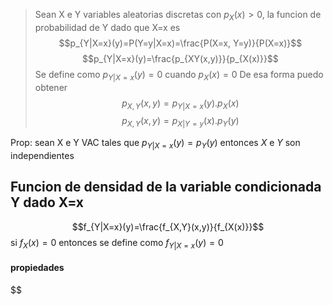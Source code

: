 > Sean X e Y variables aleatorias discretas con $p_{X}(x) >0$, la funcion de probabilidad de Y dado que X=x es 
> $$p_{Y|X=x}(y)=P(Y=y|X=x)=\frac{P(X=x, Y=y)}{P(X=x)}$$
> $$p_{Y|X=x}(y)=\frac{p_{XY(x,y)}}{p_{X(x)}}$$
>  Se define como $p_{Y|X=x}(y)=0$ cuando $p_{X}(x)=0$
> De esa forma puedo obtener $$p_{X,Y}(x,y)= p_{Y|X=x}(y). p_{X}(x)$$
$$p_{X,Y}(x,y)= p_{X|Y=y}(x). p_{Y}(y)$$

Prop: sean X e Y VAC tales que $p_{Y|X=x}(y)=p_Y(y)$ entonces $X$ e $Y$ son independientes

## Funcion de densidad de la variable condicionada Y dado X=x
$$f_{Y|X=x}(y)=\frac{f_{X,Y}(x,y)}{f_{X(x)}}$$
si $f_{X}(x)=0$ entonces se define como $f_{Y|X=x}(y)=0$

#### propiedades
$$